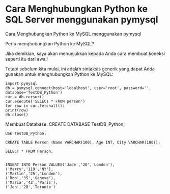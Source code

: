 # Cara Menghubungkan Python ke SQL Server menggunakan pymysql

Cara Menghubungkan Python ke MySQL menggunakan pymysql

Perlu menghubungkan Python ke MySQL?

Jika demikian, saya akan menunjukkan kepada Anda cara membuat koneksi seperti itu dari awal!

Tetapi sebelum kita mulai, ini adalah sintaksis generik yang dapat Anda gunakan untuk menghubungkan Python ke MySQL:

    import pymysql
    db = pymysql.connect(host='localhost', user='root', password='', database='TestDB_Python')
    cur = db.cursor()
    cur.execute('SELECT * FROM person')
    for row in cur.fetchall():
    print(row)
    db.close()
  

Membuat Database:
CREATE DATABASE TestDB_Python;

    USE TestDB_Python;

    CREATE TABLE Person (Name VARCHAR(100), Age INT, City VARCHAR(100));

    SELECT * FROM Person;


    INSERT INTO Person VALUES('Jade','20','London'),
    ('Marry','119','NY'),
    ('Martin','25','London'),
    ('Rob','35','Geneva'),
    ('Maria','42','Paris'),
    ('Jon','28','Toronto')

